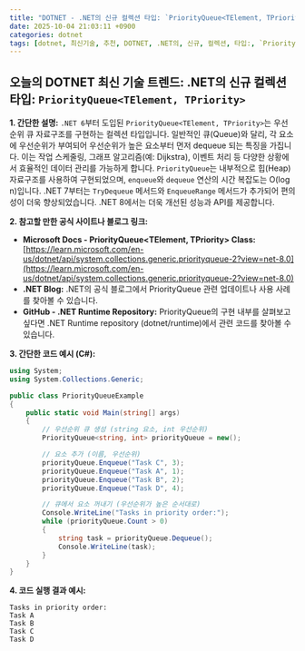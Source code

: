 ```yaml
---
title: "DOTNET - .NET의 신규 컬렉션 타입: `PriorityQueue<TElement, TPriority>`"
date: 2025-10-04 21:03:11 +0900
categories: dotnet
tags: [dotnet, 최신기술, 추천, DOTNET, .NET의, 신규, 컬렉션, 타입:, `PriorityQueue<TElement,, TPriority>`]
---
```


## 오늘의 DOTNET 최신 기술 트렌드: **.NET의 신규 컬렉션 타입: `PriorityQueue<TElement, TPriority>`**

**1. 간단한 설명:**
`.NET 6`부터 도입된 `PriorityQueue<TElement, TPriority>`는 우선순위 큐 자료구조를 구현하는 컬렉션 타입입니다. 일반적인 큐(Queue)와 달리, 각 요소에 우선순위가 부여되어 우선순위가 높은 요소부터 먼저 dequeue 되는 특징을 가집니다. 이는 작업 스케줄링, 그래프 알고리즘(예: Dijkstra), 이벤트 처리 등 다양한 상황에서 효율적인 데이터 관리를 가능하게 합니다. `PriorityQueue`는 내부적으로 힙(Heap) 자료구조를 사용하여 구현되었으며, `enqueue`와 `dequeue` 연산의 시간 복잡도는 O(log n)입니다. .NET 7부터는 `TryDequeue` 메서드와 `EnqueueRange` 메서드가 추가되어 편의성이 더욱 향상되었습니다. .NET 8에서는 더욱 개선된 성능과 API를 제공합니다.

**2. 참고할 만한 공식 사이트나 블로그 링크:**

*   **Microsoft Docs - PriorityQueue\<TElement, TPriority> Class:** [https://learn.microsoft.com/en-us/dotnet/api/system.collections.generic.priorityqueue-2?view=net-8.0](https://learn.microsoft.com/en-us/dotnet/api/system.collections.generic.priorityqueue-2?view=net-8.0)
*   **.NET Blog:** .NET의 공식 블로그에서 PriorityQueue 관련 업데이트나 사용 사례를 찾아볼 수 있습니다.
*   **GitHub - .NET Runtime Repository:**  PriorityQueue의 구현 내부를 살펴보고 싶다면 .NET Runtime repository (dotnet/runtime)에서 관련 코드를 찾아볼 수 있습니다.

**3. 간단한 코드 예시 (C#):**

```csharp
using System;
using System.Collections.Generic;

public class PriorityQueueExample
{
    public static void Main(string[] args)
    {
        // 우선순위 큐 생성 (string 요소, int 우선순위)
        PriorityQueue<string, int> priorityQueue = new();

        // 요소 추가 (이름, 우선순위)
        priorityQueue.Enqueue("Task C", 3);
        priorityQueue.Enqueue("Task A", 1);
        priorityQueue.Enqueue("Task B", 2);
        priorityQueue.Enqueue("Task D", 4);

        // 큐에서 요소 꺼내기 (우선순위가 높은 순서대로)
        Console.WriteLine("Tasks in priority order:");
        while (priorityQueue.Count > 0)
        {
            string task = priorityQueue.Dequeue();
            Console.WriteLine(task);
        }
    }
}
```

**4. 코드 실행 결과 예시:**

```
Tasks in priority order:
Task A
Task B
Task C
Task D
```

